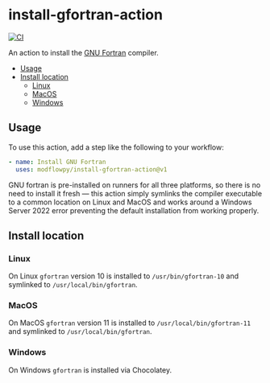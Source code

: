# install-gfortran-action

[![CI](https://github.com/modflowpy/install-gfortran-action/actions/workflows/commit.yml/badge.svg?branch=develop)](https://github.com/modflowpy/install-gfortran-action/actions/workflows/commit.yml)

An action to install the [GNU Fortran](https://gcc.gnu.org/fortran/) compiler.

<!-- START doctoc generated TOC please keep comment here to allow auto update -->
<!-- DON'T EDIT THIS SECTION, INSTEAD RE-RUN doctoc TO UPDATE -->

- [Usage](#usage)
- [Install location](#install-location)
  - [Linux](#linux)
  - [MacOS](#macos)
  - [Windows](#windows)

<!-- END doctoc generated TOC please keep comment here to allow auto update -->

## Usage

To use this action, add a step like the following to your workflow:

```yaml
- name: Install GNU Fortran
  uses: modflowpy/install-gfortran-action@v1
```

GNU fortran is pre-installed on runners for all three platforms, so there is no need to install it fresh &mdash; this action simply symlinks the compiler executable to a common location on Linux and MacOS and works around a Windows Server 2022 error preventing the default installation from working properly.

## Install location

### Linux

On Linux `gfortran` version 10 is installed to `/usr/bin/gfortran-10` and symlinked to `/usr/local/bin/gfortran`.

### MacOS

On MacOS `gfortran` version 11 is installed to `/usr/local/bin/gfortran-11` and symlinked to `/usr/local/bin/gfortran`.

### Windows

On Windows `gfortran` is installed via Chocolatey.
